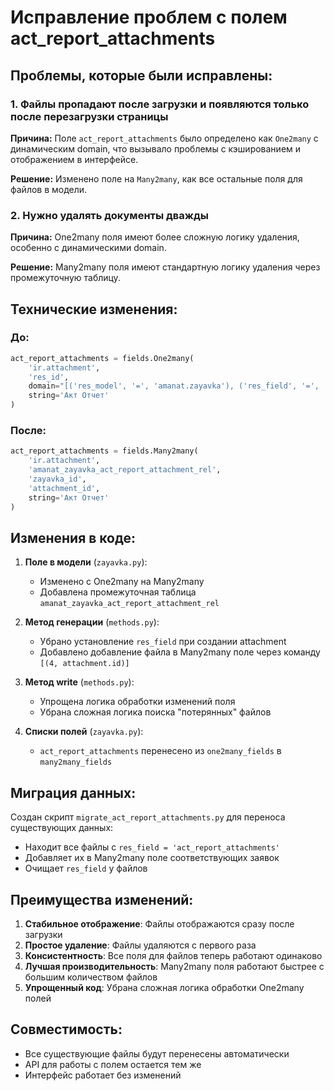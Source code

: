 # Исправление проблем с полем act_report_attachments

## Проблемы, которые были исправлены:

### 1. **Файлы пропадают после загрузки и появляются только после перезагрузки страницы**
**Причина:** Поле `act_report_attachments` было определено как `One2many` с динамическим domain, что вызывало проблемы с кэшированием и отображением в интерфейсе.

**Решение:** Изменено поле на `Many2many`, как все остальные поля для файлов в модели.

### 2. **Нужно удалять документы дважды**
**Причина:** One2many поля имеют более сложную логику удаления, особенно с динамическими domain.

**Решение:** Many2many поля имеют стандартную логику удаления через промежуточную таблицу.

## Технические изменения:

### До:
```python
act_report_attachments = fields.One2many(
    'ir.attachment',
    'res_id',
    domain="[('res_model', '=', 'amanat.zayavka'), ('res_field', '=', 'act_report_attachments'), ('res_id', '=', id)]",
    string='Акт Отчет'
)
```

### После:
```python
act_report_attachments = fields.Many2many(
    'ir.attachment',
    'amanat_zayavka_act_report_attachment_rel',
    'zayavka_id',
    'attachment_id',
    string='Акт Отчет'
)
```

## Изменения в коде:

1. **Поле в модели** (`zayavka.py`):
   - Изменено с One2many на Many2many
   - Добавлена промежуточная таблица `amanat_zayavka_act_report_attachment_rel`

2. **Метод генерации** (`methods.py`):
   - Убрано установление `res_field` при создании attachment
   - Добавлено добавление файла в Many2many поле через команду `[(4, attachment.id)]`

3. **Метод write** (`methods.py`):
   - Упрощена логика обработки изменений поля
   - Убрана сложная логика поиска "потерянных" файлов

4. **Списки полей** (`zayavka.py`):
   - `act_report_attachments` перенесено из `one2many_fields` в `many2many_fields`

## Миграция данных:

Создан скрипт `migrate_act_report_attachments.py` для переноса существующих данных:
- Находит все файлы с `res_field = 'act_report_attachments'`
- Добавляет их в Many2many поле соответствующих заявок
- Очищает `res_field` у файлов

## Преимущества изменений:

1. **Стабильное отображение**: Файлы отображаются сразу после загрузки
2. **Простое удаление**: Файлы удаляются с первого раза
3. **Консистентность**: Все поля для файлов теперь работают одинаково
4. **Лучшая производительность**: Many2many поля работают быстрее с большим количеством файлов
5. **Упрощенный код**: Убрана сложная логика обработки One2many полей

## Совместимость:

- Все существующие файлы будут перенесены автоматически
- API для работы с полем остается тем же
- Интерфейс работает без изменений





